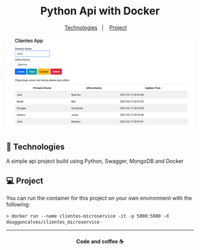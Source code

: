 <h1 align="center">Python Api with Docker </h1>

 <p align="center">
   <a href="#-technologies">Technologies</a>&nbsp;&nbsp;&nbsp;|&nbsp;&nbsp;&nbsp;
   <a href="#-project">Project</a>&nbsp;&nbsp;&nbsp;&nbsp;&nbsp;&nbsp;
 </p>

 <p align="center">
    <img alt="print" src="print.png"  width="500px">
 </p>

 ## :rocket: Technologies

 A simple api project build using Python, Swagger, MongoDB and Docker


 ## 💻 Project

You can run the container for this project on your own environment with the following:

```
> docker run --name clientes-microservice -it -p 5000:5000 -d douggoncalves/clientes_microservice
```

 ---
<h4 align="center">
   Code and coffee ☕
</h4>
